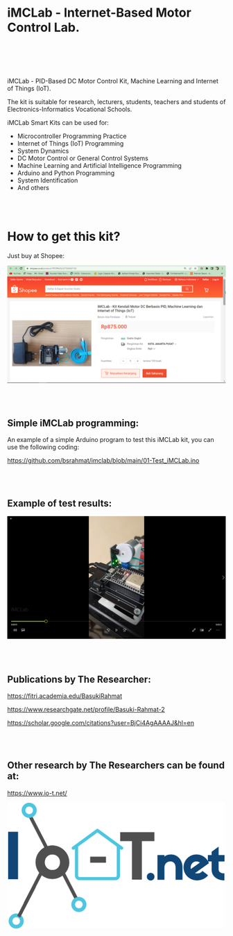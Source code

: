 # iMCLab - Internet-Based Motor Control Lab.

<p align="center">
  <img src="https://github.com/bsrahmat/imclab/blob/main/iMCLab1.jpg" alt="" class="img-responsive" width="700">
</p>

<br>
</br>

iMCLab - PID-Based DC Motor Control Kit, Machine Learning and Internet of Things (IoT).

The kit is suitable for research, lecturers, students, teachers and students of Electronics-Informatics Vocational Schools.

iMCLab Smart Kits can be used for:
- Microcontroller Programming Practice
- Internet of Things (IoT) Programming
- System Dynamics
- DC Motor Control or General Control Systems
- Machine Learning and Artificial Intelligence Programming
- Arduino and Python Programming
- System Identification
- And others

<br>
</br>

# How to get this kit?

Just buy at Shopee:

<p align="center">
<a href="https://shopee.co.id/product/78709625/22732426716/" target="_blank"><img src="https://github.com/bsrahmat/imclab/blob/main/iMCLab_Shopee.jpg" alt="" class="img-responsive" width="700">
</a>
</p>

<br>
</br>


## Simple iMCLab programming:

An example of a simple Arduino program to test this iMCLab kit, you can use the following coding:

https://github.com/bsrahmat/imclab/blob/main/01-Test_iMCLab.ino

<br>
</br>


## Example of test results:

[![Watch the video](https://github.com/bsrahmat/imclab/blob/main/iMCLab_video1.jpg)](https://youtu.be/GkNOxcXFZ9w)


<br>
</br>


## Publications by The Researcher:

https://fitri.academia.edu/BasukiRahmat

https://www.researchgate.net/profile/Basuki-Rahmat-2

https://scholar.google.com/citations?user=BjCi4AgAAAAJ&hl=en

<br>
</br>


## Other research by The Researchers can be found at:

https://www.io-t.net/

<p align="center">
<a href="https://www.io-t.net/" target="_blank"><img src="https://github.com/bsrahmat/robot-bnu/blob/main/iot.png" alt="" class="img-responsive" width="500">
</a>
</p>



